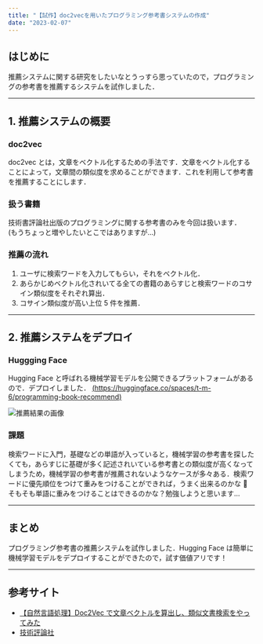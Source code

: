 ```yaml
---
title: "【試作】doc2vecを用いたプログラミング参考書システムの作成"
date: "2023-02-07"
---
```


## はじめに

推薦システムに関する研究をしたいなとうっすら思っていたので，プログラミングの参考書を推薦するシステムを試作しました．

---

## 1. 推薦システムの概要

### doc2vec

doc2vec とは，文章をベクトル化するための手法です．文章をベクトル化することによって，文章間の類似度を求めることができます．これを利用して参考書を推薦することにします．

### 扱う書籍

技術書評論社出版のプログラミングに関する参考書のみを今回は扱います．  
(もうちょっと増やしたいとこではありますが…)

### 推薦の流れ

1. ユーザに検索ワードを入力してもらい，それをベクトル化．
2. あらかじめベクトル化されいてる全ての書籍のあらすじと検索ワードのコサイン類似度をそれぞれ算出．
3. コサイン類似度が高い上位 5 件を推薦．

---

## 2. 推薦システムをデプロイ

### Huggging Face

Hugging Face と呼ばれる機械学習モデルを公開できるプラットフォームがあるので．デプロイしました．
[(https://huggingface.co/spaces/t-m-6/programming-book-recommend)](https://huggingface.co/spaces/t-m-6/programming-book-recommend)

![推薦結果の画像](https://github.com/bi20061/TechBlog-modoki/assets/84116834/7f68889a-bd95-4f6a-9e01-855afd233dba)

### 課題

検索ワードに入門，基礎などの単語が入っていると，機械学習の参考書を探したくても，あらすじに基礎が多く記述されいている参考書との類似度が高くなってしまうため，機械学習の参考書が推薦されないようなケースが多々ある．検索ワードに優先順位をつけて重みをつけることができれば，うまく出来るのかな 🤔  
そもそも単語に重みをつけることはできるのかな？勉強しようと思います…

---

## まとめ

プログラミング参考書の推薦システムを試作しました．Hugging Face は簡単に機械学習モデルをデプロイすることができたので，試す価値アリです！

---

## 参考サイト

- [【自然言語処理】Doc2Vec で文章ベクトルを算出し、類似文書検索をやってみた](https://zenn.dev/robes/articles/0b9034cfa3b66d)
- [技術評論社](https://gihyo.jp/book)
